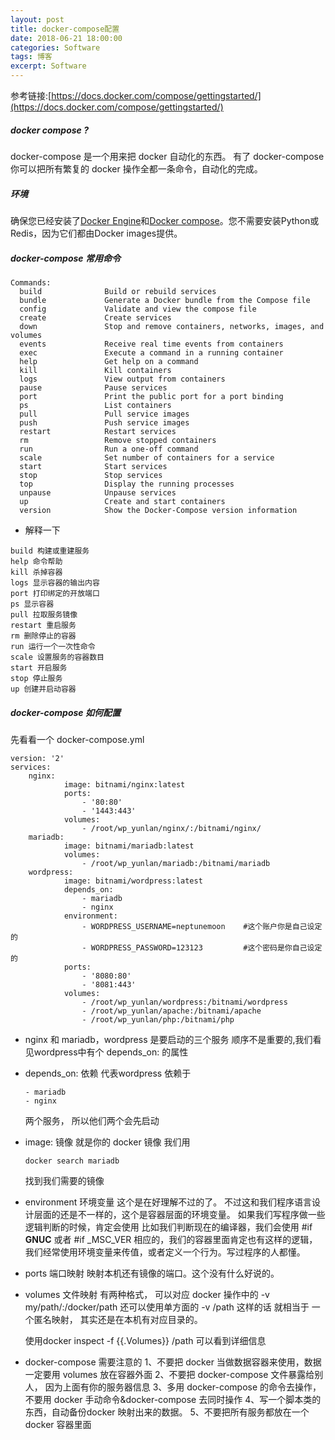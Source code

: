```yaml
---
layout: post
title: docker-compose配置
date: 2018-06-21 18:00:00
categories: Software
tags: 博客
excerpt: Software
---
```


参考链接:[https://docs.docker.com/compose/gettingstarted/](https://docs.docker.com/compose/gettingstarted/)

##### docker compose ?

docker-compose 是一个用来把 docker 自动化的东西。
有了 docker-compose 你可以把所有繁复的 docker 操作全都一条命令，自动化的完成。

##### 环境

确保您已经安装了[Docker Engine](https://docs.docker.com/install/)和[Docker compose](https://docs.docker.com/compose/install/)。您不需要安装Python或Redis，因为它们都由Docker images提供。

##### docker-compose 常用命令

```
Commands:
  build              Build or rebuild services
  bundle             Generate a Docker bundle from the Compose file
  config             Validate and view the compose file
  create             Create services
  down               Stop and remove containers, networks, images, and volumes
  events             Receive real time events from containers
  exec               Execute a command in a running container
  help               Get help on a command
  kill               Kill containers
  logs               View output from containers
  pause              Pause services
  port               Print the public port for a port binding
  ps                 List containers
  pull               Pull service images
  push               Push service images
  restart            Restart services
  rm                 Remove stopped containers
  run                Run a one-off command
  scale              Set number of containers for a service
  start              Start services
  stop               Stop services
  top                Display the running processes
  unpause            Unpause services
  up                 Create and start containers
  version            Show the Docker-Compose version information
```

- 解释一下
```
build 构建或重建服务
help 命令帮助
kill 杀掉容器
logs 显示容器的输出内容
port 打印绑定的开放端口
ps 显示容器
pull 拉取服务镜像
restart 重启服务
rm 删除停止的容器
run 运行一个一次性命令
scale 设置服务的容器数目
start 开启服务
stop 停止服务
up 创建并启动容器
```

##### docker-compose 如何配置
先看看一个 docker-compose.yml
```
version: '2'
services:
    nginx:
            image: bitnami/nginx:latest
            ports:
                - '80:80'
                - '1443:443'
            volumes:
                - /root/wp_yunlan/nginx/:/bitnami/nginx/
    mariadb:
            image: bitnami/mariadb:latest
            volumes:
                - /root/wp_yunlan/mariadb:/bitnami/mariadb
    wordpress:
            image: bitnami/wordpress:latest
            depends_on:
                - mariadb
                - nginx
            environment:
                - WORDPRESS_USERNAME=neptunemoon    #这个账户你是自己设定的
                - WORDPRESS_PASSWORD=123123         #这个密码是你自己设定的
            ports:
                - '8080:80'
                - '8081:443'
            volumes:
                - /root/wp_yunlan/wordpress:/bitnami/wordpress
                - /root/wp_yunlan/apache:/bitnami/apache
                - /root/wp_yunlan/php:/bitnami/php
```
- nginx 和 mariadb，wordpress 是要启动的三个服务
  顺序不是重要的,我们看见wordpress中有个 depends_on: 的属性
- depends_on: 依赖
  代表wordpress 依赖于
  ```
  - mariadb
  - nginx
  ```
  两个服务， 所以他们两个会先启动
- image: 镜像
  就是你的 docker 镜像
  我们用
  ```
  docker search mariadb
  ```
  找到我们需要的镜像
- environment 环境变量
  这个是在好理解不过的了。
  不过这和我们程序语言设计层面的还是不一样的，这个是容器层面的环境变量。
  如果我们写程序做一些逻辑判断的时候，肯定会使用
  比如我们判断现在的编译器，我们会使用
  #if __GNUC__ 或者 #if _MSC_VER
  相应的，我们的容器里面肯定也有这样的逻辑，我们经常使用环境变量来传值，或者定义一个行为。写过程序的人都懂。
- ports 端口映射
  映射本机还有镜像的端口。这个没有什么好说的。
- volumes 文件映射
  有两种格式，
  可以对应 docker 操作中的 -v my/path/:/docker/path
  还可以使用单方面的 -v /path 
  这样的话 就相当于 一个匿名映射， 其实还是在本机有对应目录的。

  使用docker inspect -f {{.Volumes}} /path 可以看到详细信息
- docker-compose 需要注意的
  1、不要把 docker 当做数据容器来使用，数据一定要用 volumes 放在容器外面
  2、不要把 docker-compose 文件暴露给别人， 因为上面有你的服务器信息
  3、多用 docker-compose 的命令去操作， 不要用 docker 手动命令&docker-compose 去同时操作
  4、写一个脚本类的东西，自动备份docker 映射出来的数据。
  5、不要把所有服务都放在一个 docker 容器里面